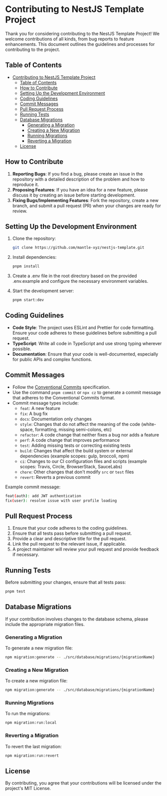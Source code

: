 # Contributing to NestJS Template Project

Thank you for considering contributing to the NestJS Template Project! We welcome contributions of all kinds, from bug reports to feature enhancements. This document outlines the guidelines and processes for contributing to the project.

## Table of Contents

- [Contributing to NestJS Template Project](#contributing-to-nestjs-template-project)
  - [Table of Contents](#table-of-contents)
  - [How to Contribute](#how-to-contribute)
  - [Setting Up the Development Environment](#setting-up-the-development-environment)
  - [Coding Guidelines](#coding-guidelines)
  - [Commit Messages](#commit-messages)
  - [Pull Request Process](#pull-request-process)
  - [Running Tests](#running-tests)
  - [Database Migrations](#database-migrations)
    - [Generating a Migration](#generating-a-migration)
    - [Creating a New Migration](#creating-a-new-migration)
    - [Running Migrations](#running-migrations)
    - [Reverting a Migration](#reverting-a-migration)
  - [License](#license)

## How to Contribute

1. **Reporting Bugs**: If you find a bug, please create an issue in the repository with a detailed description of the problem and how to reproduce it.
2. **Proposing Features**: If you have an idea for a new feature, please discuss it by creating an issue before starting development.
3. **Fixing Bugs/Implementing Features**: Fork the repository, create a new branch, and submit a pull request (PR) when your changes are ready for review.

## Setting Up the Development Environment

1. Clone the repository:

   ```bash
   git clone https://github.com/mantle-xyz/nestjs-template.git
   ```

2. Install dependencies:

   ```bash
   pnpm install
   ```

3. Create a .env file in the root directory based on the provided .env.example and configure the necessary environment variables.
4. Start the development server:

   ``` bash
   pnpm start:dev
   ```

## Coding Guidelines

- **Code Style**: The project uses ESLint and Prettier for code formatting. Ensure your code adheres to these guidelines before submitting a pull request.
- **TypeScript**: Write all code in TypeScript and use strong typing wherever possible.
- **Documentation**: Ensure that your code is well-documented, especially for public APIs and complex functions.

## Commit Messages

- Follow the [Conventional Commits](https://www.conventionalcommits.org/) specification.
- Use the command `pnpm commit` or `npx cz` to generate a commit message that adheres to the Conventional Commits format.
- Commit message types include:
  - `feat`: A new feature
  - `fix`: A bug fix
  - `docs`: Documentation only changes
  - `style`: Changes that do not affect the meaning of the code (white-space, formatting, missing semi-colons, etc)
  - `refactor`: A code change that neither fixes a bug nor adds a feature
  - `perf`: A code change that improves performance
  - `test`: Adding missing tests or correcting existing tests
  - `build`: Changes that affect the build system or external dependencies (example scopes: gulp, broccoli, npm)
  - `ci`: Changes to our CI configuration files and scripts (example scopes: Travis, Circle, BrowserStack, SauceLabs)
  - `chore`: Other changes that don't modify `src` or `test` files
  - `revert`: Reverts a previous commit

Example commit message:
   ```bash
   feat(auth): add JWT authentication
   fix(user): resolve issue with user profile loading
   ```

## Pull Request Process

1. Ensure that your code adheres to the coding guidelines.
2. Ensure that all tests pass before submitting a pull request.
3. Provide a clear and descriptive title for the pull request.
4. Link the pull request to the relevant issue, if applicable.
5. A project maintainer will review your pull request and provide feedback if necessary.

## Running Tests

Before submitting your changes, ensure that all tests pass:

   ```bash
   pnpm test
   ```

## Database Migrations

If your contribution involves changes to the database schema, please include the appropriate migration files.

### Generating a Migration

To generate a new migration file:

   ```bash
   npm migration:generate -- ./src/database/migrations/{migrationName}
   ```

### Creating a New Migration

To create a new migration file:

   ```bash
   npm migration:generate -- ./src/database/migrations/{migrationName}
   ```

### Running Migrations
To run the migrations:
   ```bash
   npm migration:run:local
   ```

### Reverting a Migration
To revert the last migration:
   ```bash
   npm migration:run:revert
   ```

## License

By contributing, you agree that your contributions will be licensed under the project's MIT License.
